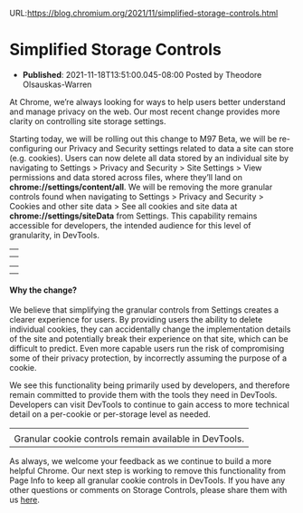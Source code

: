 URL:https://blog.chromium.org/2021/11/simplified-storage-controls.html
# Simplified Storage Controls
- **Published**: 2021-11-18T13:51:00.045-08:00
Posted by Theodore Olsauskas-Warren

At Chrome, we’re always looking for ways to help users better understand and manage privacy on the web. Our most recent change provides more clarity on controlling site storage settings.

Starting today, we will be rolling out this change to M97 Beta, we will be re-configuring our Privacy and Security settings related to data a site can store (e.g. cookies). Users can now delete all data stored by an individual site by navigating to Settings > Privacy and Security > Site Settings > View permissions and data stored across files, where they’ll land on **chrome://settings/content/all**. We will be removing the more granular controls found when navigating to Settings > Privacy and Security > Cookies and other site data > See all cookies and site data at **chrome://settings/siteData** from Settings. This capability remains accessible for developers, the intended audience for this level of granularity, in DevTools.

|  |
| --- |
|  |
| |  | | --- | | OLD: We are removing this page. The controls for web-facing storage are now available at **chrome://settings/content/all** | |  |

|  |
| --- |
|  |
| |  | | --- | | NEW: Here, in **chrome://settings/content/all**, users will be able to delete web-facing storage. | |  |

#### Why the change?

We believe that simplifying the granular controls from Settings creates a clearer experience for users. By providing users the ability to delete individual cookies, they can accidentally change the implementation details of the site and potentially break their experience on that site, which can be difficult to predict. Even more capable users run the risk of compromising some of their privacy protection, by incorrectly assuming the purpose of a cookie.

We see this functionality being primarily used by developers, and therefore remain committed to provide them with the tools they need in DevTools. Developers can visit DevTools to continue to gain access to more technical detail on a per-cookie or per-storage level as needed.

|  |
| --- |
|  |
| Granular cookie controls remain available in DevTools. |

As always, we welcome your feedback as we continue to build a more helpful Chrome. Our next step is working to remove this functionality from Page Info to keep all granular cookie controls in DevTools. If you have any other questions or comments on Storage Controls, please share them with us [here](https://support.google.com/chrome/answer/95315).
